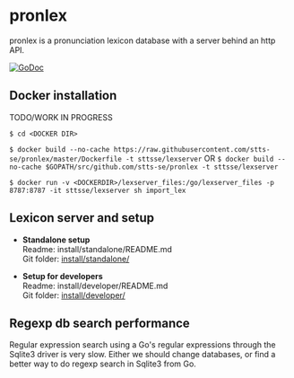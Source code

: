 # pronlex
pronlex is a pronunciation lexicon database with a server behind an http API.

[![GoDoc](https://godoc.org/github.com/stts-se/pronlex?status.svg)](https://godoc.org/github.com/stts-se/pronlex)


## Docker installation

TODO/WORK IN PROGRESS


`$ cd <DOCKER DIR>`   

`$ docker build --no-cache https://raw.githubusercontent.com/stts-se/pronlex/master/Dockerfile -t sttsse/lexserver`
 OR
`$ docker build --no-cache $GOPATH/src/github.com/stts-se/pronlex -t sttsse/lexserver`

`$ docker run -v <DOCKERDIR>/lexserver_files:/go/lexserver_files -p 8787:8787 -it sttsse/lexserver sh import_lex`


## Lexicon server and setup

* **Standalone setup**    
Readme: install/standalone/README.md   
Git folder: [install/standalone/](https://github.com/stts-se/pronlex/blob/master/install/standalone)

* **Setup for developers**    
Readme: install/developer/README.md   
Git folder: [install/developer/](https://github.com/stts-se/pronlex/blob/master/install/developer)



## Regexp db search performance

Regular expression search using a Go's regular expressions through the Sqlite3 driver is very slow. Either we should change databases, or find a better way to do regexp search in Sqlite3 from Go.


